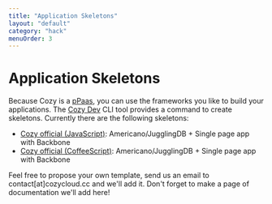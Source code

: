 ```yaml
---
title: "Application Skeletons"
layout: "default"
category: "hack"
menuOrder: 3
---
```


# Application Skeletons
Because Cozy is a
[pPaas](/hack/getting-started/architecture-overview.html#The-pPaaS), you can
use the frameworks you like to build your applications. The [Cozy Dev](https://github.com/cozy/cozy-dev/) CLI tool provides a command to create skeletons. Currently there are the following skeletons:

* [Cozy official (JavaScript)](/hack/application-skeletons/cozy-official.html): Americano/JugglingDB + Single page app with Backbone
* [Cozy official (CoffeeScript)](/hack/application-skeletons/cozy-official.html): Americano/JugglingDB + Single page app with Backbone

Feel free to propose your own template, send us an email to contact[at]cozycloud.cc and we'll add it. Don't forget to make a page of documentation we'll add here!
